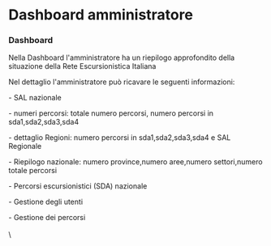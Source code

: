 # Dashboard amministratore

### Dashboard

Nella Dashboard l'amministratore ha un riepilogo approfondito della situazione della Rete Escursionistica Italiana

Nel dettaglio l'amministratore può ricavare le seguenti informazioni:

\- SAL nazionale

\- numeri percorsi: totale numero percorsi, numero percorsi in sda1,sda2,sda3,sda4

\- dettaglio Regioni: numero percorsi in sda1,sda2,sda3,sda4 e SAL Regionale

\- Riepilogo nazionale: numero province,numero aree,numero settori,numero totale percorsi

\- Percorsi escursionistici (SDA) nazionale

\- Gestione degli utenti

\- Gestione dei percorsi\
\
\
